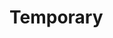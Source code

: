 # Temporary 
         
  
                
               
               
      
  
           
    

